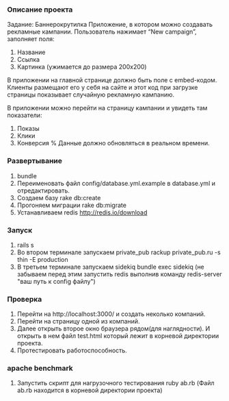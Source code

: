 ### Описание проекта ###
Задание: Баннерокрутилка
Приложение, в котором можно создавать рекламные кампании. 
Пользователь нажимает “New campaign”, заполняет поля:

1. Название
2. Ссылка
3. Картинка (ужимается до размера 200x200)

В приложении на главной странице должно быть поле с embed-кодом.
Клиенты размещают его у себя на сайте и этот код при загрузке страницы показывает случайную рекламную кампанию.

В приложении можно перейти на страницу кампании и увидеть там показатели:

1. Показы
2. Клики
3. Конверсия %
Данные должно обновляться в реальном времени.

### Развертывание ###
1. bundle
2. Переименовать файл config/database.yml.example в database.yml и отредактировать.
3. Создаем базу
rake db:create
4. Прогоняем миграции
rake db:migrate
5. Устанавливаем redis
http://redis.io/download

### Запуск ###
1. rails s
2. Во втором терминале запускаем private_pub
rackup private_pub.ru -s thin -E production
3. В третьем терминале запускаем sidekiq
bundle exec sidekiq (не забываем перед этим запустить redis выполнив команду redis-server "ваш путь к config файлу")

### Проверка ###
1. Перейти на http://localhost:3000/ и создать неколько компаний.
2. Перейти на страницу одной из компаний.
3. Далее открыть второе окно браузера рядом(для наглядности). И открыть в нем файл test.html который лежит в корневой директории проекта.
4. Протестировать работоспособность.

### apache benchmark ###
1. Запустить скрипт для нагрузочного тестирования
ruby ab.rb
(Файл ab.rb находится в корневой директории проекта)